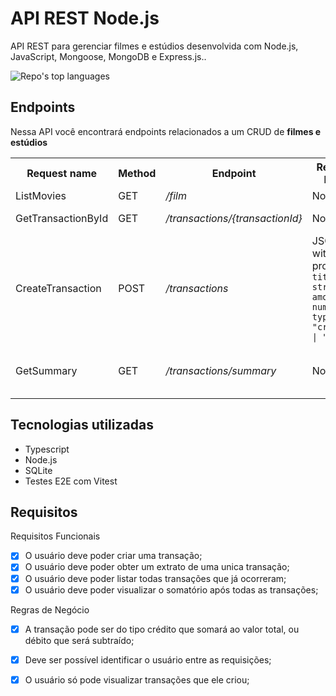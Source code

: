# API REST Node.js

API REST para gerenciar filmes e estúdios desenvolvida com Node.js, JavaScript, Mongoose, MongoDB e Express.js..

<p align="left">
  <img alt="Repo's top languages" src="https://img.shields.io/static/v1?label=Main%20technology&message=Node.js&style=for-the-badge&color=007D9C&labelColor=000000">
</p>

## Endpoints

Nessa API você encontrará endpoints relacionados a um CRUD de **filmes e estúdios**
 
<table>
  <tr>
    <th>Request name</th>
    <th>Method</th>
    <th>Endpoint</th>
    <th>Request body</th>
    <th>Returns</th>
  </tr>
  
  <tr>
    <td>ListMovies</td>
    <td>GET</td>
    <td><i>/film</i></td>
    <td>No body</td>
    <td>All Movies</td>
  </tr>

  <tr>
    <td>GetTransactionById</td>
    <td>GET</td>
    <td><i>/transactions/{transactionId}</i></td>
    <td>No body</td>
    <td>A single transaction</td>
  </tr>

   <tr>
    <td>CreateTransaction</td>
    <td>POST</td>
    <td><i>/transactions</i></td>
    <td>JSON with the properties <br /> <code>title: string, amount: number, type: "credit" | "debit"</code></td>
    <td>The created transaction</td>
  </tr>

  <tr>
    <td>GetSummary</td>
    <td>GET</td>
    <td><i>/transactions/summary</i></td>
    <td>No body</td>
    <td>The balance of all transactions</td>
  </tr>
</table>

 ## Tecnologias utilizadas

- Typescript
- Node.js
- SQLite
- Testes E2E com Vitest


##  Requisitos

Requisitos Funcionais 
- [x] O usuário deve poder criar uma transação;
- [x] O usuário deve poder obter um extrato de uma unica transação;
- [x] O usuário deve poder listar todas transações que já ocorreram;
- [x] O usuário deve poder visualizar o somatório após todas as transações;

Regras de Negócio
- [x] A transação pode ser do tipo crédito que somará ao valor total, ou débito que será subtraído;
- [X] Deve ser possível identificar o usuário entre as requisições;
- [X] O usuário só pode visualizar transações que ele criou;


